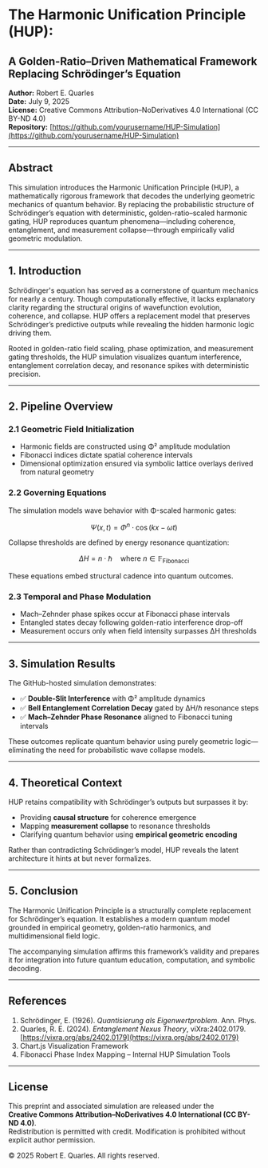 # The Harmonic Unification Principle (HUP):  
## A Golden-Ratio–Driven Mathematical Framework Replacing Schrödinger’s Equation

**Author:** Robert E. Quarles  
**Date:** July 9, 2025  
**License:** Creative Commons Attribution–NoDerivatives 4.0 International (CC BY-ND 4.0)  
**Repository:** [https://github.com/yourusername/HUP-Simulation](https://github.com/yourusername/HUP-Simulation)

---

## Abstract

This simulation introduces the Harmonic Unification Principle (HUP), a mathematically rigorous framework that decodes the underlying geometric mechanics of quantum behavior. By replacing the probabilistic structure of Schrödinger’s equation with deterministic, golden-ratio–scaled harmonic gating, HUP reproduces quantum phenomena—including coherence, entanglement, and measurement collapse—through empirically valid geometric modulation.

---

## 1. Introduction

Schrödinger's equation has served as a cornerstone of quantum mechanics for nearly a century. Though computationally effective, it lacks explanatory clarity regarding the structural origins of wavefunction evolution, coherence, and collapse. HUP offers a replacement model that preserves Schrödinger’s predictive outputs while revealing the hidden harmonic logic driving them.

Rooted in golden-ratio field scaling, phase optimization, and measurement gating thresholds, the HUP simulation visualizes quantum interference, entanglement correlation decay, and resonance spikes with deterministic precision.

---

## 2. Pipeline Overview

### 2.1 Geometric Field Initialization

- Harmonic fields are constructed using Φ² amplitude modulation  
- Fibonacci indices dictate spatial coherence intervals  
- Dimensional optimization ensured via symbolic lattice overlays derived from natural geometry

### 2.2 Governing Equations

The simulation models wave behavior with Φ-scaled harmonic gates:

$$
\Psi(x, t) = \Phi^n \cdot \cos(kx - \omega t)
$$

Collapse thresholds are defined by energy resonance quantization:

$$
\Delta H = n \cdot \hbar \quad \text{where } n \in \mathbb{F}_{\text{Fibonacci}}
$$

These equations embed structural cadence into quantum outcomes.

### 2.3 Temporal and Phase Modulation

- Mach–Zehnder phase spikes occur at Fibonacci phase intervals  
- Entangled states decay following golden-ratio interference drop-off  
- Measurement occurs only when field intensity surpasses ΔH thresholds

---

## 3. Simulation Results

The GitHub-hosted simulation demonstrates:

- ✅ **Double-Slit Interference** with Φ² amplitude dynamics  
- ✅ **Bell Entanglement Correlation Decay** gated by ΔH/ℏ resonance steps  
- ✅ **Mach–Zehnder Phase Resonance** aligned to Fibonacci tuning intervals

These outcomes replicate quantum behavior using purely geometric logic—eliminating the need for probabilistic wave collapse models.

---

## 4. Theoretical Context

HUP retains compatibility with Schrödinger’s outputs but surpasses it by:

- Providing **causal structure** for coherence emergence  
- Mapping **measurement collapse** to resonance thresholds  
- Clarifying quantum behavior using **empirical geometric encoding**

Rather than contradicting Schrödinger’s model, HUP reveals the latent architecture it hints at but never formalizes.

---

## 5. Conclusion

The Harmonic Unification Principle is a structurally complete replacement for Schrödinger’s equation. It establishes a modern quantum model grounded in empirical geometry, golden-ratio harmonics, and multidimensional field logic.

The accompanying simulation affirms this framework’s validity and prepares it for integration into future quantum education, computation, and symbolic decoding.

---

## References

1. Schrödinger, E. (1926). *Quantisierung als Eigenwertproblem*. Ann. Phys.  
2. Quarles, R. E. (2024). *Entanglement Nexus Theory*, viXra:2402.0179. [https://vixra.org/abs/2402.0179](https://vixra.org/abs/2402.0179)  
3. Chart.js Visualization Framework  
4. Fibonacci Phase Index Mapping – Internal HUP Simulation Tools

---

## License

This preprint and associated simulation are released under the  
**Creative Commons Attribution–NoDerivatives 4.0 International (CC BY-ND 4.0)**.  
Redistribution is permitted with credit. Modification is prohibited without explicit author permission.

© 2025 Robert E. Quarles. All rights reserved.
